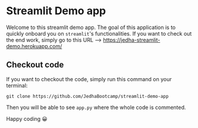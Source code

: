 # Streamlit Demo app 

Welcome to this streamlit demo app. The goal of this application is to quickly onboard you on `streamlit`'s functionalities. If you want to check out
the end work, simply go to this URL --> https://jedha-streamlit-demo.herokuapp.com/

## Checkout code 

If you want to checkout the code, simply run this command on your terminal:

`git clone https://github.com/JedhaBootcamp/streamlit-demo-app` 

Then you will be able to see `app.py` where the whole code is commented.

Happy coding 😀 
